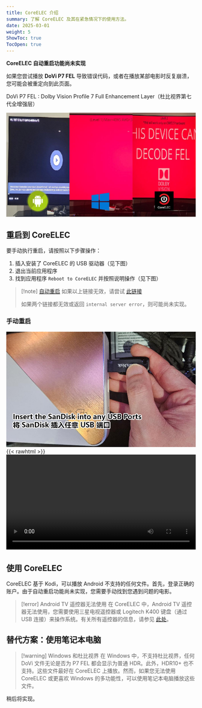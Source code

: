 ```yaml
---
title: CoreELEC 介绍
summary: 了解 CoreELEC 及其在紧急情况下的使用方法。
date: 2025-03-01
weight: 5
ShowToc: true
TocOpen: true
---
```


**CoreELEC 自动重启功能尚未实现**

如果您尝试播放 **DoVi P7 FEL** 导致错误代码，或者在播放某部电影时反复崩溃，您可能会被重定向到此页面。

DoVi P7 FEL
: Dolby Vision Profile 7 Full Enhancement Layer（杜比视界第七代全增强层）

![p7fe](/support/images/p7fel.jpg)

## 重启到 CoreELEC
要手动执行重启，请按照以下步骤操作：
1. 插入安装了 CoreELEC 的 USB 驱动器（见下图）
2. 退出当前应用程序
3. 找到应用程序 `Reboot to CoreELEC` 并按照说明操作（见下图）

> [!note] [自动重启](../../../../../reboot2ce)
> 如果以上链接无效，请尝试 [此链接](../../../../reboot2ce)
>
> 如果两个链接都无效或返回 `internal server error`，则可能尚未实现。

### 手动重启
![CoreELEC USB 驱动器](/support/images/ceusb.jpg)
{{< rawhtml >}}
<video width=100% controls>
    <source src="/support/images/cereboot.mp4">
    您的浏览器不支持视频标签。
{{< /rawhtml >}}

## 使用 CoreELEC
CoreELEC 基于 Kodi，可以播放 Android 不支持的任何文件。首先，登录正确的账户。由于自动重启功能尚未实现，您需要手动找到您遇到问题的电影。

> [!error] Android TV 遥控器无法使用
> 在 CoreELEC 中，Android TV 遥控器无法使用，您需要使用三星电视遥控器或 Logitech K400 键盘（通过 USB 连接）来操作系统。有关所有遥控器的信息，请参见 [此处](../remote)。

## 替代方案：使用笔记本电脑
> [!warning] Windows 和杜比视界
> 在 Windows 中，不支持杜比视界，任何 DoVi 文件无论是否为 P7 FEL 都会显示为普通 HDR。此外，HDR10+ 也不支持。这些文件最好在 CoreELEC 上播放。然而，如果您无法使用 CoreELEC 或更喜欢 Windows 的多功能性，可以使用笔记本电脑播放这些文件。

稍后将实现。